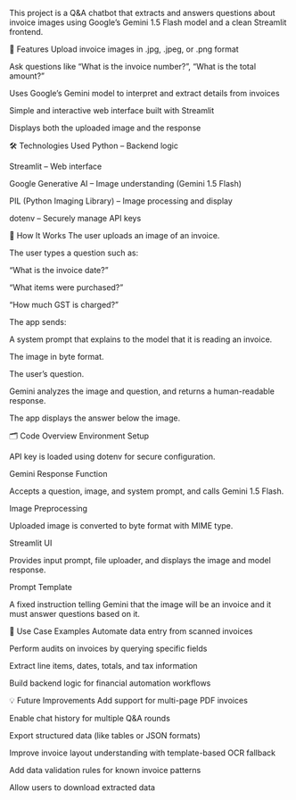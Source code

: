 This project is a Q&A chatbot that extracts and answers questions about invoice images using Google’s Gemini 1.5 Flash model and a clean Streamlit frontend.

🌟 Features
Upload invoice images in .jpg, .jpeg, or .png format

Ask questions like “What is the invoice number?”, “What is the total amount?”

Uses Google’s Gemini model to interpret and extract details from invoices

Simple and interactive web interface built with Streamlit

Displays both the uploaded image and the response

🛠 Technologies Used
Python – Backend logic

Streamlit – Web interface

Google Generative AI – Image understanding (Gemini 1.5 Flash)

PIL (Python Imaging Library) – Image processing and display

dotenv – Securely manage API keys

🧠 How It Works
The user uploads an image of an invoice.

The user types a question such as:

“What is the invoice date?”

“What items were purchased?”

“How much GST is charged?”

The app sends:

A system prompt that explains to the model that it is reading an invoice.

The image in byte format.

The user’s question.

Gemini analyzes the image and question, and returns a human-readable response.

The app displays the answer below the image.

🗂 Code Overview
Environment Setup

API key is loaded using dotenv for secure configuration.

Gemini Response Function

Accepts a question, image, and system prompt, and calls Gemini 1.5 Flash.

Image Preprocessing

Uploaded image is converted to byte format with MIME type.

Streamlit UI

Provides input prompt, file uploader, and displays the image and model response.

Prompt Template

A fixed instruction telling Gemini that the image will be an invoice and it must answer questions based on it.

🎯 Use Case Examples
Automate data entry from scanned invoices

Perform audits on invoices by querying specific fields

Extract line items, dates, totals, and tax information

Build backend logic for financial automation workflows

💡 Future Improvements
Add support for multi-page PDF invoices

Enable chat history for multiple Q&A rounds

Export structured data (like tables or JSON formats)

Improve invoice layout understanding with template-based OCR fallback

Add data validation rules for known invoice patterns

Allow users to download extracted data

